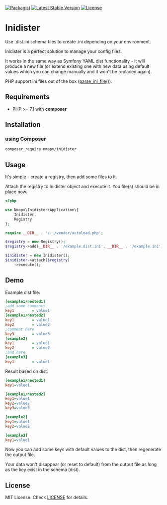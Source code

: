 [![Packagist](https://img.shields.io/packagist/dt/nmapx/inidister.svg?maxAge=2592000&style=flat-square)]()
[![Latest Stable Version](https://img.shields.io/github/release/nmapx/inidister.svg?style=flat-square)](https://github.com/nmapx/inidister/releases)
[![License](https://img.shields.io/github/license/nmapx/inidister.svg?style=flat-square)](https://github.com/nmapx/inidister/blob/master/LICENSE)

# Inidister

Use .dist.ini schema files to create .ini depending on your environment.

Inidister is a perfect solution to manage your config files.

It works in the same way as Symfony YAML dist functionality - it will produce a new file (or extend existing one with new data using default values which you can change manually and it won't be replaced again).

PHP support ini files out of the box ([parse_ini_file()](https://secure.php.net/manual/en/function.parse-ini-file.php)).

## Requirements
* PHP >= 7.1 with **composer**

## Installation

### using Composer
```bash
composer require nmapx/inidister
```

## Usage
It's simple - create a registry, then add some files to it.

Attach the registry to Inidister object and execute it. You file(s) should be in place now.
```php
<?php

use Nmapx\Inidister\Application\{
    Inidister,
    Registry
};

require __DIR__ . '/../vendor/autoload.php';

$registry = new Registry();
$registry->add(__DIR__ . '/example.dist.ini', __DIR__ . '/example.ini');

$inidister = new Inidister();
$inidister->attach($registry)
    ->execute();
```

## Demo
Example dist file:
```ini
[example1/nested1]
;add some comments
key1        = value1
[example1/nested2]
key1        = value1
key2        = value2
;comment here
key3        = value3
[example2]
key1        = value1
key2        = value2
;and here
[example3]
key1        = value1
```
Result based on dist:
```ini
[example1/nested1]
key1=value1

[example1/nested2]
key1=value1
key2=value2
key3=value3

[example2]
key1=value1
key2=value2

[example3]
key1=value1
```
Now you can add some keys with default values to the dist, then regenerate the output file.

Your data won't disappear (or reset to default) from the output file as long as the key exist in the schema (dist).

## License
MIT License. Check [LICENSE](https://github.com/nmapx/inidister/blob/master/LICENSE) for details.
